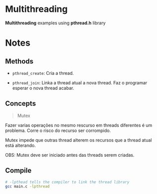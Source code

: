 # Multithreading

**Multithreading** examples using **pthread.h** library

# Notes

## Methods

- `pthread_create`: Cria a thread.

- `pthread_join`: Linka a thread atual a nova thread. Faz o programar esperar o nova thread acabar.

## Concepts

>Mutex

Fazer varias operações no mesmo rescurso em threads diferentes é um problema. Corre o risco do recurso ser corrompido.

Mutex impede que outras thread alterem os recursos que a thread atual está alterando.

OBS: Mutex deve ser iniciado antes das threads serem criadas.

## Compile

```bash
# -lpthead tells the compiler to link the thread library
gcc main.c -lpthread
```
